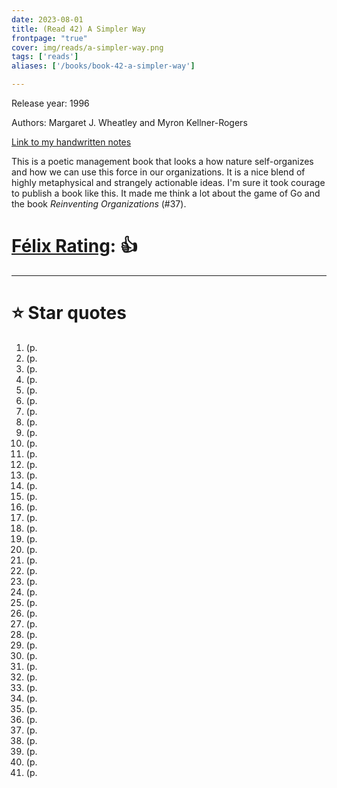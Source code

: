 ```yaml
---
date: 2023-08-01
title: (Read 42) A Simpler Way
frontpage: "true"
cover: img/reads/a-simpler-way.png
tags: ['reads']
aliases: ['/books/book-42-a-simpler-way']

---
```


Release year: 1996

Authors: Margaret J. Wheatley and Myron Kellner-Rogers

[Link to my handwritten notes](https://drive.google.com/file/d/1PfhU2OmYQcbdRhECE1Ef1jnTnN6HfwI4/view?usp=drive_link)


This is a poetic management book that looks a how nature self-organizes and how we can use this force in our organizations. It is a nice blend of highly metaphysical and strangely actionable ideas. I'm sure it took courage to publish a book like this. It made me think a lot about the game of Go and the book _Reinventing Organizations_ (#37).

# [Félix Rating](/posts/2023/10/my-book-ratings-explained/): 👍

---

# :star: Star quotes

1. (p. 
1. (p. 
1. (p. 
1. (p. 
1. (p. 
1. (p. 
1. (p. 
1. (p. 
1. (p. 
1. (p. 
1. (p. 
1. (p. 
1. (p. 
1. (p. 
1. (p. 
1. (p. 
1. (p. 
1. (p. 
1. (p. 
1. (p. 
1. (p. 
1. (p. 
1. (p. 
1. (p. 
1. (p. 
1. (p. 
1. (p. 
1. (p. 
1. (p. 
1. (p. 
1. (p. 
1. (p. 
1. (p. 
1. (p. 
1. (p. 
1. (p. 
1. (p. 
1. (p. 
1. (p. 
1. (p. 
1. (p. 
